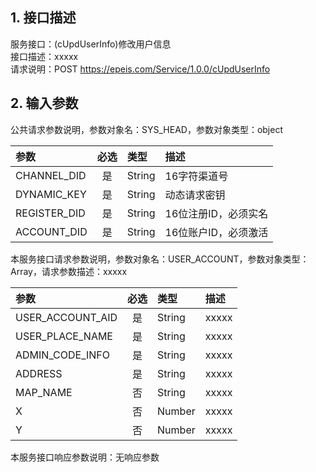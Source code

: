 ## 1. 接口描述  
服务接口：(cUpdUserInfo)修改用户信息  
接口描述：xxxxx  
请求说明：POST https://epeis.com/Service/1.0.0/cUpdUserInfo  
  
## 2. 输入参数  
公共请求参数说明，参数对象名：SYS_HEAD，参数对象类型：object  

| 参数              | 必选 | 类型     | 描述             |  
| :------------- | :----: | :-------- | :---------------- |  
| CHANNEL_DID       |  是  | String   | 16字符渠道号 |  
| DYNAMIC_KEY       |  是  | String   | 动态请求密钥 |  
| REGISTER_DID      |  是  | String   | 16位注册ID，必须实名 |  
| ACCOUNT_DID       |  是  | String   | 16位账户ID，必须激活 |  
本服务接口请求参数说明，参数对象名：USER_ACCOUNT，参数对象类型：Array，请求参数描述：xxxxx  

| 参数              | 必选 | 类型     | 描述             |  
| :------------ | :----: | :-------- | :---------------- |  
| USER_ACCOUNT_AID |  是  | String   | xxxxx |  
| USER_PLACE_NAME |  是  | String   | xxxxx |  
| ADMIN_CODE_INFO |  是  | String   | xxxxx |  
| ADDRESS |  是  | String   | xxxxx |  
| MAP_NAME |  否  | String   | xxxxx |  
| X |  否  | Number   | xxxxx |  
| Y |  否  | Number   | xxxxx |  
本服务接口响应参数说明：无响应参数  
